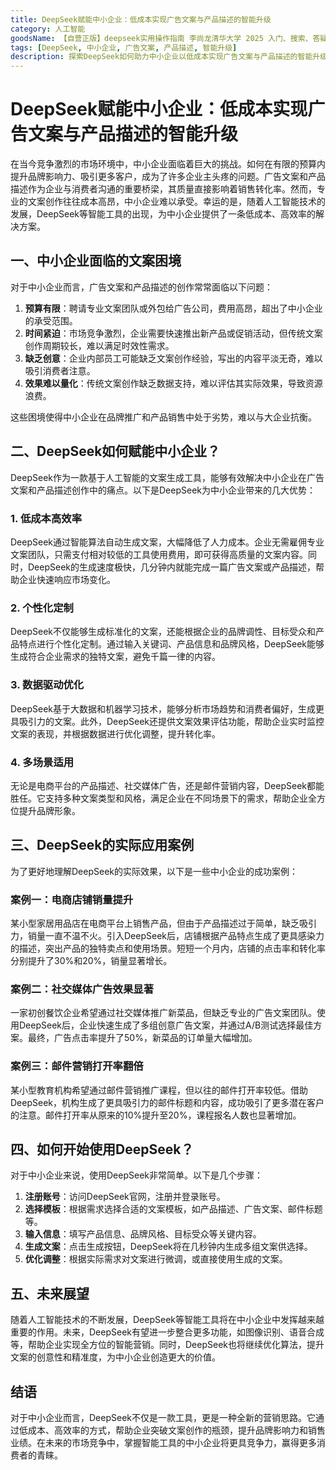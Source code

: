 ```yaml
---
title: DeepSeek赋能中小企业：低成本实现广告文案与产品描述的智能升级
category: 人工智能
goodsName: 【自营正版】deepseek实用操作指南 李尚龙清华大学 2025 入门、搜索、答疑、写作 deepseek使用教程 ai时代生存手册 零基础掌握deepseek 从入门到精通deepseek教程自营
tags: [DeepSeek, 中小企业, 广告文案, 产品描述, 智能升级]
description: 探索DeepSeek如何助力中小企业以低成本实现广告文案与产品描述的智能升级。通过个性化定制、数据驱动优化及多场景适用等优势，DeepSeek为中小企业提供高效解决方案，增强品牌影响力并提升销售业绩。了解DeepSeek的实际应用案例，并学习如何快速开始使用这一强大的AI工具来促进您的业务增长。适合中小企业主寻找提高营销效果和竞争力的方法。
---
```

# DeepSeek赋能中小企业：低成本实现广告文案与产品描述的智能升级

在当今竞争激烈的市场环境中，中小企业面临着巨大的挑战。如何在有限的预算内提升品牌影响力、吸引更多客户，成为了许多企业主头疼的问题。广告文案和产品描述作为企业与消费者沟通的重要桥梁，其质量直接影响着销售转化率。然而，专业的文案创作往往成本高昂，中小企业难以承受。幸运的是，随着人工智能技术的发展，DeepSeek等智能工具的出现，为中小企业提供了一条低成本、高效率的解决方案。

## 一、中小企业面临的文案困境

对于中小企业而言，广告文案和产品描述的创作常常面临以下问题：

1. **预算有限**：聘请专业文案团队或外包给广告公司，费用高昂，超出了中小企业的承受范围。
2. **时间紧迫**：市场竞争激烈，企业需要快速推出新产品或促销活动，但传统文案创作周期较长，难以满足时效性需求。
3. **缺乏创意**：企业内部员工可能缺乏文案创作经验，写出的内容平淡无奇，难以吸引消费者注意。
4. **效果难以量化**：传统文案创作缺乏数据支持，难以评估其实际效果，导致资源浪费。

这些困境使得中小企业在品牌推广和产品销售中处于劣势，难以与大企业抗衡。

## 二、DeepSeek如何赋能中小企业？

DeepSeek作为一款基于人工智能的文案生成工具，能够有效解决中小企业在广告文案和产品描述创作中的痛点。以下是DeepSeek为中小企业带来的几大优势：

### 1. **低成本高效率**

DeepSeek通过智能算法自动生成文案，大幅降低了人力成本。企业无需雇佣专业文案团队，只需支付相对较低的工具使用费用，即可获得高质量的文案内容。同时，DeepSeek的生成速度极快，几分钟内就能完成一篇广告文案或产品描述，帮助企业快速响应市场变化。

### 2. **个性化定制**

DeepSeek不仅能够生成标准化的文案，还能根据企业的品牌调性、目标受众和产品特点进行个性化定制。通过输入关键词、产品信息和品牌风格，DeepSeek能够生成符合企业需求的独特文案，避免千篇一律的内容。

### 3. **数据驱动优化**

DeepSeek基于大数据和机器学习技术，能够分析市场趋势和消费者偏好，生成更具吸引力的文案。此外，DeepSeek还提供文案效果评估功能，帮助企业实时监控文案的表现，并根据数据进行优化调整，提升转化率。

### 4. **多场景适用**

无论是电商平台的产品描述、社交媒体广告，还是邮件营销内容，DeepSeek都能胜任。它支持多种文案类型和风格，满足企业在不同场景下的需求，帮助企业全方位提升品牌形象。

## 三、DeepSeek的实际应用案例

为了更好地理解DeepSeek的实际效果，以下是一些中小企业的成功案例：

### 案例一：电商店铺销量提升

某小型家居用品店在电商平台上销售产品，但由于产品描述过于简单，缺乏吸引力，销量一直不温不火。引入DeepSeek后，店铺根据产品特点生成了更具感染力的描述，突出产品的独特卖点和使用场景。短短一个月内，店铺的点击率和转化率分别提升了30%和20%，销量显著增长。

### 案例二：社交媒体广告效果显著

一家初创餐饮企业希望通过社交媒体推广新菜品，但缺乏专业的广告文案团队。使用DeepSeek后，企业快速生成了多组创意广告文案，并通过A/B测试选择最佳方案。最终，广告点击率提升了50%，新菜品的订单量大幅增加。

### 案例三：邮件营销打开率翻倍

某小型教育机构希望通过邮件营销推广课程，但以往的邮件打开率较低。借助DeepSeek，机构生成了更具吸引力的邮件标题和内容，成功吸引了更多潜在客户的注意。邮件打开率从原来的10%提升至20%，课程报名人数也显著增加。

## 四、如何开始使用DeepSeek？

对于中小企业来说，使用DeepSeek非常简单。以下是几个步骤：

1. **注册账号**：访问DeepSeek官网，注册并登录账号。
2. **选择模板**：根据需求选择合适的文案模板，如产品描述、广告文案、邮件标题等。
3. **输入信息**：填写产品信息、品牌风格、目标受众等关键内容。
4. **生成文案**：点击生成按钮，DeepSeek将在几秒钟内生成多组文案供选择。
5. **优化调整**：根据实际需求对文案进行微调，或直接使用生成的文案。

## 五、未来展望

随着人工智能技术的不断发展，DeepSeek等智能工具将在中小企业中发挥越来越重要的作用。未来，DeepSeek有望进一步整合更多功能，如图像识别、语音合成等，帮助企业实现全方位的智能营销。同时，DeepSeek也将继续优化算法，提升文案的创意性和精准度，为中小企业创造更大的价值。

## 结语

对于中小企业而言，DeepSeek不仅是一款工具，更是一种全新的营销思路。它通过低成本、高效率的方式，帮助企业突破文案创作的瓶颈，提升品牌影响力和销售业绩。在未来的市场竞争中，掌握智能工具的中小企业将更具竞争力，赢得更多消费者的青睐。